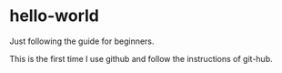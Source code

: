 # hello-world
Just following the guide for beginners.

This is the first time I use github and follow the instructions of git-hub.
